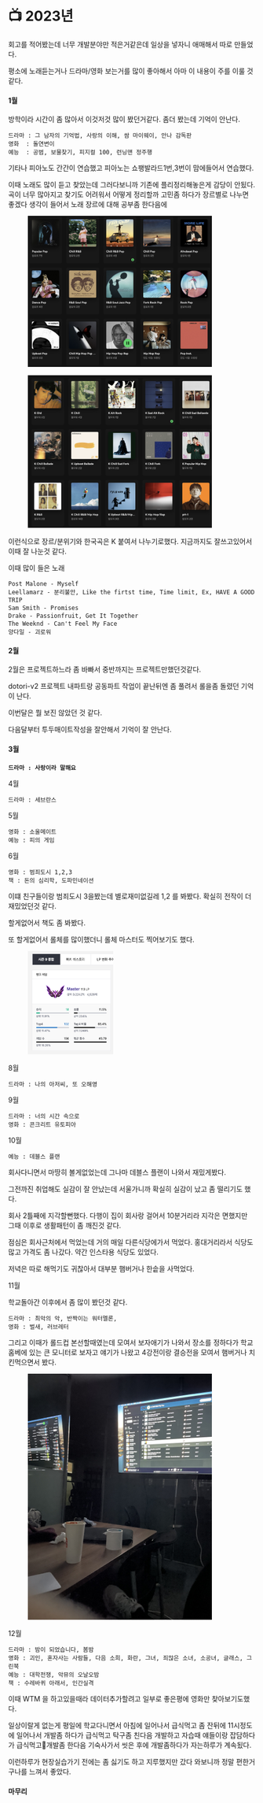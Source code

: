 # 📺 2023년

회고를 적어봤는데 너무 개발분야만 적은거같은데 일상을 넣자니 애매해서 따로 만들었다.

평소에 노래듣는거나 드라마/영화 보는거를 많이 좋아해서 아마 이 내용이  주를 이룰 것 같다.



#### 1월

방학이라 시간이 좀 많아서 이것저것 많이 봤던거같다. 좀더 봤는데 기억이 안난다.

```
드라마 : 그 남자의 기억법, 사랑의 이해, 쌈 마이웨이, 안나 감독판
영화  : 돌연변이
예능  : 공범, 보물찾기, 피지컬 100, 런닝맨 정주행
```

기타나 피아노도 간간이 연습했고 피아노는 쇼팽발라드1번,3번이 맘에들어서 연습했다.



이때 노래도 많이 듣고 찾았는데 그러다보니까 기존에 플리정리해놓은게 감당이 안됬다. 곡이 너무 많아지고 찾기도 어려워서 어떻게 정리할까  고민좀 하다가 장르별로 나누면 좋겠다 생각이 들어서 노래 장르에 대해 공부좀 한다음에&#x20;

<div align="left">

<figure><img src="../.gitbook/assets/image (1).png" alt="" width="375"><figcaption></figcaption></figure>

 

<figure><img src="../.gitbook/assets/image (2).png" alt="" width="375"><figcaption></figcaption></figure>

</div>

이런식으로 장르/분위기와 한국곡은 K 붙여서 나누기로했다. 지금까지도 잘쓰고있어서 이때 잘 나눈것 같다.



이때 많이 들은 노래

```
Post Malone - Myself
Leellamarz - 분리불안, Like the firtst time, Time limit, Ex, HAVE A GOOD TRIP
Sam Smith - Promises
Drake - Passionfruit, Get It Together
The Weeknd - Can't Feel My Face
양다일 - 괴로워
```

#### 2월



2월은 프로젝트하느라 좀 바빠서 중반까지는 프로젝트만했던것같다.

dotori-v2 프로젝트 내파트랑 공동파트 작업이 끝난뒤엔 좀 풀려서 롤을좀 돌렸던 기억이 난다.

이번달은 뭘 보진 않았던 것 같다.

다음달부터 투두매이트작성을 잘안해서 기억이 잘 안난다.

#### 3월

<pre><code><strong>드라마 : 사랑이라 말해요
</strong></code></pre>

4월

```
드라마 : 세브란스
```

5월

```
영화 : 소울메이트
예능 : 피의 게임
```

6월

```
영화 : 범죄도시 1,2,3
책 : 돈의 심리학, 도파민네이션
```

이떄 친구들이랑 범죄도시 3을봤는데 별로재미없길레 1,2 를 봐봤다. 확실히 전작이 더 재밌었던것 같다.

할게없어서 책도 좀 봐봤다.

또 할게없어서 롤체를 많이했더니 롤체 마스터도 찍어보기도 했다.

<div align="left">

<figure><img src="../.gitbook/assets/image.png" alt="" width="174"><figcaption></figcaption></figure>

</div>

8월&#x20;

```
드라마 : 나의 아저씨, 또 오해영
```

9월

```
드라마 : 너의 시간 속으로
영화 : 콘크리트 유토피아
```

10월

```
예능 : 데블스 플랜
```

회사다니면서 마땅히 볼게없었는데 그나마 데블스 플랜이 나와서 재밌게봤다.



그전까진 취업해도 실감이 잘 안났는데 서울가니까 확실히 실감이 났고 좀 떨리기도 했다.

회사 2틀째에 지각할뻔했다. 다행이 집이 회사랑 걸어서 10분거리라 지각은 면했지만 그때 이후로 생활패턴이 좀 깨진것 같다.&#x20;

점심은 회사근처에서 먹었는데 거의 매일 다른식당에가서 먹었다. 홍대거리라서 식당도많고 가격도 좀 나갔다. 약간 인스타용 식당도 있었다.

저녁은 따로 해먹기도 귀찮아서 대부분 햄버거나 한솥을 사먹었다.



11월

학교돌아간 이후에서 좀 많이 봤던것 같다.

```
드라마 : 최악의 악, 반짝이는 워터멜론, 
영화 : 벌새, 러브레터
```



그리고 이때가 롤드컵 본선할때였는데 모여서 보자애기가 나와서 장소를 정하다가 학교 홈베에 있는 큰 모니터로 보자고 얘기가 나왔고 4강전이랑 결승전을 모여서 햄버거나 치킨먹으면서 봤다.

<div align="left">

<figure><img src="../.gitbook/assets/IMG_1804.jpeg" alt="" width="375"><figcaption></figcaption></figure>

</div>

12월

```
드라마 : 밤이 되었습니다, 봄밤
영화 : 괴인, 혼자사는 사람들, 다음 소희, 화란, 그녀, 죄많은 소녀, 소공녀, 글래스, 그린북
예능 : 대학전쟁, 악뮤의 오날오밤
책 : 수레바퀴 아래서, 인간실격
```

이때 WTM 을 하고있을때라 데이터추가할려고 일부로 좋은평에 영화만 찾아보기도했다.&#x20;

일상이랄게 없는게 평일에 학교다니면서 아침에 일어나서 급식먹고 좀 잔뒤에 11시정도에 일어나서 개발좀 하다가 급식먹고 탁구좀 친다음 개발하고 자습때 얘들이랑 잡담하다가 급식먹고개발좀 한다음 기숙사가서 씻은 후에 개발좀하다가 자는하루가 계속됬다.

이런하루가 현장실습가기 전에는 좀 싫기도 하고 지루했지만 갔다 와보니까 정말 편한거구나를 느껴서 좋았다.



#### 마무리















